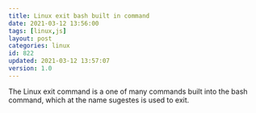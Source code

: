 ```yaml
---
title: Linux exit bash built in command
date: 2021-03-12 13:56:00
tags: [linux,js]
layout: post
categories: linux
id: 822
updated: 2021-03-12 13:57:07
version: 1.0
---
```


The Linux exit command is a one of many commands built into the bash command, which at the name sugestes is used to exit.


<!-- more -->
